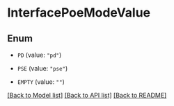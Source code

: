 # InterfacePoeModeValue

## Enum


* `PD` (value: `"pd"`)

* `PSE` (value: `"pse"`)

* `EMPTY` (value: `""`)


[[Back to Model list]](../README.md#documentation-for-models) [[Back to API list]](../README.md#documentation-for-api-endpoints) [[Back to README]](../README.md)



